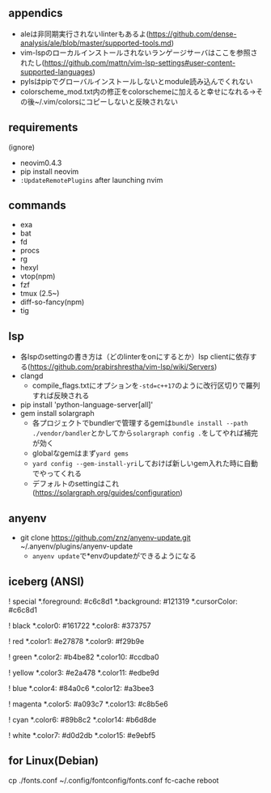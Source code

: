 ## appendics

- aleは非同期実行されないlinterもあるよ(https://github.com/dense-analysis/ale/blob/master/supported-tools.md)
- vim-lspのローカルインストールされないランゲージサーバはここを参照されたし(https://github.com/mattn/vim-lsp-settings#user-content-supported-languages)
- pylsはpipでグローバルインストールしないとmodule読み込んでくれない
- colorscheme_mod.txt内の修正をcolorschemeに加えると幸せになれる→その後~/.vim/colorsにコピーしないと反映されない

## requirements

(ignore)
- neovim0.4.3
- pip install neovim
- `:UpdateRemotePlugins` after launching nvim

## commands
- exa
- bat
- fd
- procs
- rg
- hexyl
- vtop(npm)
- fzf
- tmux (2.5~)
- diff-so-fancy(npm)
- tig

## lsp
- 各lspのsettingの書き方は（どのlinterをonにするとか）lsp clientに依存する(https://github.com/prabirshrestha/vim-lsp/wiki/Servers)
- clangd
    - compile_flags.txtにオプションを`-std=c++17`のように改行区切りで羅列すれば反映される
- pip install 'python-language-server[all]'
- gem install solargraph
    - 各プロジェクトでbundlerで管理するgemは`bundle install --path ./vendor/bandler`とかしてから`solargraph config .`をしてやれば補完が効く
    - globalなgemはまず`yard gems`
    - `yard config --gem-install-yri`しておけば新しいgem入れた時に自動でやってくれる
    - デフォルトのsettingはこれ(https://solargraph.org/guides/configuration)

## anyenv
- git clone https://github.com/znz/anyenv-update.git ~/.anyenv/plugins/anyenv-update
    - `anyenv update`で*envのupdateができるようになる

## iceberg (ANSI)
! special
*.foreground:   #c6c8d1
*.background:   #121319
*.cursorColor:  #c6c8d1

! black
*.color0:       #161722
*.color8:       #373757

! red
*.color1:       #e27878
*.color9:       #f29b9e

! green
*.color2:       #b4be82
*.color10:      #ccdba0

! yellow
*.color3:       #e2a478
*.color11:      #edbe9d

! blue
*.color4:       #84a0c6
*.color12:      #a3bee3

! magenta
*.color5:       #a093c7
*.color13:      #c8b5e6

! cyan
*.color6:       #89b8c2
*.color14:      #b6d8de

! white
*.color7:       #d0d2db
*.color15:      #e9ebf5

## for Linux(Debian)
cp ./fonts.conf ~/.config/fontconfig/fonts.conf
fc-cache
reboot
